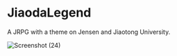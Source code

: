 # JiaodaLegend
 A JRPG with a theme on Jensen and Jiaotong University.

![Screenshot (24)](https://user-images.githubusercontent.com/943869/116765394-ac617e80-a9d9-11eb-86d5-3588e0fa4a36.png)
